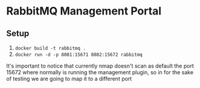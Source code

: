 # RabbitMQ Management Portal

## Setup

1. `docker build -t rabbitmq .`
2. `docker run -d -p 8081:15671 8082:15672 rabbitmq`

It's important to notice that currently nmap doesn't scan as default the port 15672 where normally is running the management plugin, so in for the sake of testing we are going to map it to a different port
